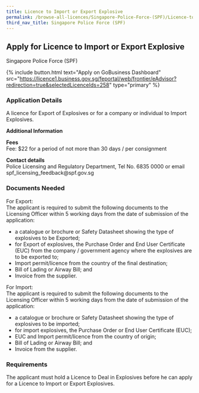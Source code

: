 ```yaml
---
title: Licence to Import or Export Explosive
permalink: /browse-all-licences/Singapore-Police-Force-(SPF)/Licence-to-Import-or-Export-Explosive
third_nav_title: Singapore Police Force (SPF)
---
```


## Apply for Licence to Import or Export Explosive

Singapore Police Force (SPF)

{% include button.html text="Apply on GoBusiness Dashboard" src="https://licence1.business.gov.sg/feportal/web/frontier/eAdvisor?redirection=true&selectedLicenceIds=258" type="primary" %}

### Application Details

<p>A licence for Export of Explosives or for a company or individual to Import Explosives.</p>

**Additional Information**

<p><strong>Fees</strong><br> Fee: $22 for a period of not more than 30 days / per consignment</p> <p><strong>Contact details</strong><br>Police Licensing and Regulatory Department, Tel No. 6835 0000 or email spf_licensing_feedback@spf.gov.sg</p>

### Documents Needed

<p>For Export:<br />The applicant is required to submit the following documents to the Licensing Officer within 5 working days from the date of submission of the application:</p>
<ul>
<li>a catalogue or brochure or Safety Datasheet showing the type of explosives to be Exported;</li>
<li>for Export of explosives, the Purchase Order and End User Certificate (EUC) from the company / government agency where the explosives are to be exported to;</li>
<li>Import permit/licence from the country of the final destination;</li>
<li>Bill of Lading or Airway Bill; and</li>
<li>Invoice from the supplier.</li>
</ul>

<p>For Import:<br />The applicant is required to submit the following documents to the Licensing Officer within 5 working days from the date of submission of the application:</p>
<ul>
<li>a catalogue or brochure or Safety Datasheet showing the type of explosives to be imported;</li>
<li>for import explosives, the Purchase Order or End User Certificate (EUC);</li>
<li>EUC and Import permit/licence from the country of origin;</li>
<li>Bill of Lading or Airway Bill; and</li>
<li>Invoice from the supplier.</li>
</ul>

### Requirements

<p>The applicant must hold a Licence to Deal in Explosives before he can apply for a Licence to Import or Export Explosives.</p>

